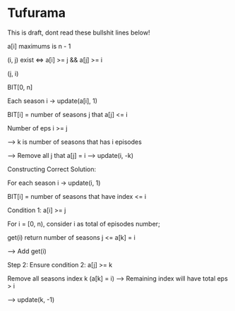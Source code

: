 # Tufurama

This is draft, dont read these bullshit lines below!

a[i] maximums is n - 1

(i, j) exist <=> a[i] >= j && a[j] >= i

(j, i)

BIT[0, n]

Each season i -> update(a[i], 1)

BIT[i] = number of seasons j that a[j] <= i

Number of eps i >= j

--> k is number of seasons that has i episodes

--> Remove all j that a[j] = i --> update(i, -k)




Constructing Correct Solution:

For each season i -> update(i, 1)

BIT[i] = number of seasons that have index <= i

Condition 1: a[i] >= j

For i = [0, n), consider i as total of episodes number;

get(i) return number of seasons j <= a[k] = i

--> Add get(i)

Step 2: Ensure condition 2: a[j] >= k

Remove all seasons index k (a[k] = i) --> Remaining index will have total eps > i

--> update(k, -1)

